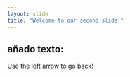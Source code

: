 ```yaml
---
layout: slide
title: "Welcome to our second slide!"
---
```

## añado texto:    
Use the left arrow to go back!
